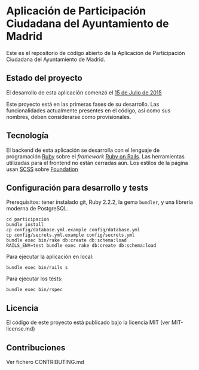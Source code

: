 # Aplicación de Participación Ciudadana del Ayuntamiento de Madrid

Este es el repositorio de código abierto de la Aplicación de Participación Ciudadana del Ayuntamiento de Madrid.

## Estado del proyecto

El desarrollo de esta aplicación comenzó el [15 de Julio de 2015](https://github.com/AyuntamientoMadrid/participacion/commit/8db36308379accd44b5de4f680a54c41a0cc6fc6)

Este proyecto está en las primeras fases de su desarrollo. Las funcionalidades actualmente presentes en el código, así como sus nombres, deben considerarse como provisionales.

## Tecnología

El backend de esta aplicación se desarrolla con el lenguaje de programación [Ruby](https://www.ruby-lang.org/) sobre el *framework* [Ruby on Rails](http://rubyonrails.org/).
Las herramientas utilizadas para el frontend no están cerradas aún. Los estilos de la página usan [SCSS](http://sass-lang.com/) sobre [Foundation](http://foundation.zurb.com/)

## Configuración para desarrollo y tests

Prerequisitos: tener instalado git, Ruby 2.2.2, la gema `bundler`, y una librería moderna de PostgreSQL.

```
cd participacion
bundle install
cp config/database.yml.example config/database.yml
cp config/secrets.yml.example config/secrets.yml
bundle exec bin/rake db:create db:schema:load
RAILS_ENV=test bundle exec rake db:create db:schema:load
```

Para ejecutar la aplicación en local:
```
bundle exec bin/rails s
```

Para ejecutar los tests:
```
bundle exec bin/rspec
```

## Licencia

El código de este proyecto está publicado bajo la licencia MIT (ver MIT-license.md)

## Contribuciones

Ver fichero CONTRIBUTING.md
